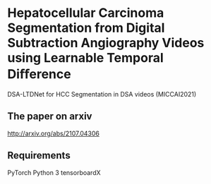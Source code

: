 # Hepatocellular Carcinoma Segmentation from Digital Subtraction Angiography Videos using Learnable Temporal Diﬀerence
DSA-LTDNet for HCC Segmentation in DSA videos (MICCAI2021)

## The paper on arxiv
http://arxiv.org/abs/2107.04306

## Requirements
PyTorch
Python 3
tensorboardX
